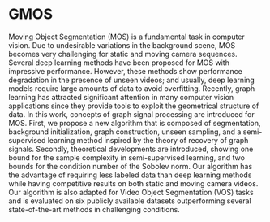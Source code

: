 # GMOS
Moving Object Segmentation (MOS) is a fundamental task in computer vision. Due to undesirable variations in the background scene, MOS becomes very challenging for static and moving camera sequences. Several deep learning methods have been proposed for MOS with impressive performance. However, these methods show performance degradation in the presence of unseen videos; and usually, deep learning models require large amounts of data to avoid overfitting. Recently, graph learning has attracted significant attention in many computer vision applications since they provide tools to exploit the geometrical structure of data. In this work, concepts of graph signal processing are introduced for MOS. First, we propose a new algorithm that is composed of segmentation, background initialization, graph construction, unseen sampling, and a semi-supervised learning method inspired by the theory of recovery of graph signals. Secondly, theoretical developments are introduced, showing one bound for the sample complexity in semi-supervised learning, and two bounds for the condition number of the Sobolev norm. Our algorithm has the advantage of requiring less labeled data than deep learning methods while having competitive results on both static and moving camera videos. Our algorithm is also adapted for Video Object Segmentation (VOS) tasks and is evaluated on six publicly available datasets outperforming several state-of-the-art methods in challenging conditions.
